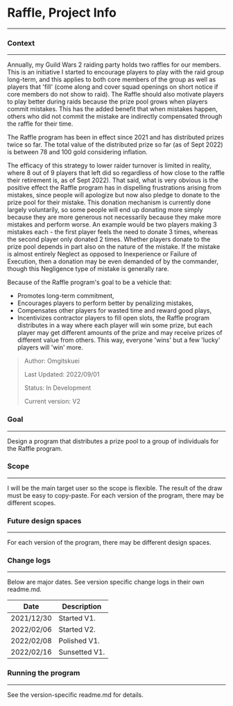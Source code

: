 # Raffle, Project Info
---

### Context
---

Annually, my Guild Wars 2 raiding party holds two raffles for our members. This is an initiative I started to 
encourage players to play with the raid group long-term, and this applies to both core members of the group as
well as players that 'fill' (come along and cover squad openings on short notice if core members do not show
to raid). The Raffle should also motivate players to play better during raids because the prize pool grows
when players commit mistakes. This has the added benefit that when mistakes happen, others who did not commit
the mistake are indirectly compensated through the raffle for their time.

The Raffle program has been in effect since 2021 and has distributed prizes twice so far. The total value of 
the distributed prize so far (as of Sept 2022) is between 78 and 100 gold considering inflation.

The efficacy of this strategy to lower raider turnover is limited in reality, where 8 out of 9 players that 
left did so regardless of how close to the raffle their retirement is, as of Sept 2022).
That said, what is very obvious is the positive effect the Raffle program has in dispelling frustrations 
arising from mistakes, since people will apologize but now also pledge to donate to the prize pool for their 
mistake. This donation mechanism is currently done largely voluntarily, so some people will end up donating 
more simply because they are more generous not necessarily because they make more mistakes and perform worse.
An example would be two players making 3 mistakes each - the first player feels the need to donate 3 times, 
whereas the second player only donated 2 times.
Whether players donate to the prize pool depends in part also on the nature of the mistake. If the mistake 
is almost entirely Neglect as opposed to Inexperience or Failure of Execution, then a donation may be even 
demanded of by the commander, though this Negligence type of mistake is generally rare.

Because of the Raffle program's goal to be a vehicle that:
- Promotes long-term commitment,
- Encourages players to perform better by penalizing mistakes,
- Compensates other players for wasted time and reward good plays, 
- Incentivizes contractor players to fill open slots,
the Raffle program distributes in a way where each player will win some prize, but each player may get 
different amounts of the prize and may receive prizes of different value from others. This way, everyone 
'wins' but a few 'lucky' players will 'win' more. 

> Author: Omgitskuei
> 
> Last Updated: 2022/09/01
> 
> Status: In Development
> 
> Current version: V2

### Goal
---
Design a program that distributes a prize pool to a group of individuals for the Raffle program.

### Scope
---
I will be the main target user so the scope is flexible. The result of the draw must be easy to
copy-paste.
For each version of the program, there may be different scopes.

### Future design spaces
---
For each version of the program, there may be different design spaces.

### Change logs
---
Below are major dates. See version specific change logs in their own readme.md.

| Date | Description |
| ------ | ------ |
| 2021/12/30 | Started V1. |
| 2022/02/06 | Started V2. |
| 2022/02/08 | Polished V1. |
| 2022/02/16 | Sunsetted V1. |

### Running the program
---
See the version-specific readme.md for details.
